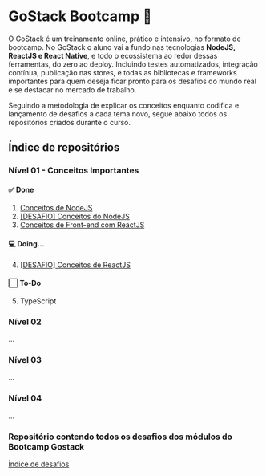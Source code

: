 # GoStack Bootcamp :rocket:
  O GoStack é um treinamento online, prático e intensivo, no formato de bootcamp. No GoStack o aluno vai a fundo nas tecnologias **NodeJS, ReactJS e React Native**, e todo o ecossistema ao redor dessas ferramentas, do zero ao deploy. Incluindo testes automatizados, integração contínua, publicação nas stores, e todas as bibliotecas e frameworks importantes para quem deseja ficar pronto para os desafios do mundo real e se destacar no mercado de trabalho. 


Seguindo a metodologia de explicar os conceitos enquanto codifica e lançamento de desafios a cada tema novo, segue abaixo todos os repositórios criados durante o curso.

## Índice de repositórios
### Nível 01 - Conceitos Importantes
#### :white_check_mark: Done
1. [Conceitos de NodeJS](https://github.com/salescamila/gostack-01.conceitos_node)
2. [\[DESAFIO\] Conceitos do NodeJS](https://github.com/salescamila/gostack-02.desafio_02_conceitos_node)
3. [Conceitos de Front-end com ReactJS](https://github.com/salescamila/gostack-03.front-end_reactjs)

#### :computer: Doing...
4. [\[DESAFIO\] Conceitos de ReactJS](https://github.com/salescamila/gostack-04.desafio_03_conceitos_reactjs)

#### :white_large_square: To-Do
5. TypeScript



### Nível 02
... 
### Nível 03
...
### Nível 04
...


### Repositório contendo todos os desafios dos módulos do Bootcamp Gostack
[Índice de desafios](https://github.com/Rocketseat/bootcamp-gostack-desafios)
